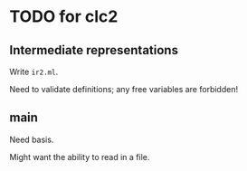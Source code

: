 # TODO for clc2

## Intermediate representations

Write `ir2.ml`.

Need to validate definitions;
any free variables are forbidden!

## main

Need basis.

Might want the ability to read in a file.

